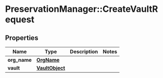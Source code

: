 # PreservationManager::CreateVaultRequest

## Properties
Name | Type | Description | Notes
------------ | ------------- | ------------- | -------------
**org_name** | [**OrgName**](OrgName.md) |  | 
**vault** | [**VaultObject**](VaultObject.md) |  | 

